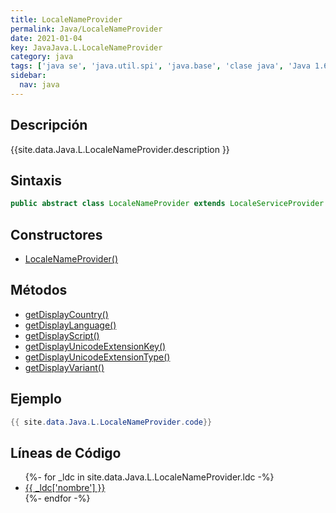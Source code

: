 ```yaml
---
title: LocaleNameProvider
permalink: Java/LocaleNameProvider
date: 2021-01-04
key: JavaJava.L.LocaleNameProvider
category: java
tags: ['java se', 'java.util.spi', 'java.base', 'clase java', 'Java 1.6']
sidebar: 
  nav: java
---
```


## Descripción
{{site.data.Java.L.LocaleNameProvider.description }}

## Sintaxis
~~~java
public abstract class LocaleNameProvider extends LocaleServiceProvider
~~~

## Constructores
* [LocaleNameProvider()](/Java/LocaleNameProvider/LocaleNameProvider/)

## Métodos
* [getDisplayCountry()](/Java/LocaleNameProvider/getDisplayCountry)
* [getDisplayLanguage()](/Java/LocaleNameProvider/getDisplayLanguage)
* [getDisplayScript()](/Java/LocaleNameProvider/getDisplayScript)
* [getDisplayUnicodeExtensionKey()](/Java/LocaleNameProvider/getDisplayUnicodeExtensionKey)
* [getDisplayUnicodeExtensionType()](/Java/LocaleNameProvider/getDisplayUnicodeExtensionType)
* [getDisplayVariant()](/Java/LocaleNameProvider/getDisplayVariant)

## Ejemplo
~~~java
{{ site.data.Java.L.LocaleNameProvider.code}}
~~~

## Líneas de Código
<ul>
{%- for _ldc in site.data.Java.L.LocaleNameProvider.ldc -%}
   <li>
       <a href="{{_ldc['url'] }}">{{ _ldc['nombre'] }}</a>
   </li>
{%- endfor -%}
</ul>
